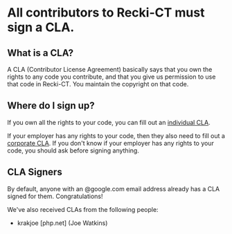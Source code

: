 <!--
 * Copyright 2014 Google Inc. All rights reserved.
 *
 * Licensed under the Apache License, Version 2.0 (the "License");
 * you may not use this file except in compliance with the License.
 * You may obtain a copy of the License at
 *
 *     http://www.apache.org/licenses/LICENSE-2.0
 *
 * Unless required by applicable law or agreed to in writing, software
 * distributed under the License is distributed on an "AS IS" BASIS,
 * WITHOUT WARRANTIES OR CONDITIONS OF ANY KIND, either express or implied.
 * See the License for the specific language governing permissions and
 * limitations under the License.
 *
 * @copyright 2014 Google Inc. All rights reserved
 * @license http://www.apache.org/licenses/LICENSE-2.0.txt Apache-2.0
-->

All contributors to Recki-CT must sign a CLA.
=============================================

## What is a CLA?

A CLA (Contributor License Agreement) basically says that you own the
rights to any code you contribute, and that you give us permission to
use that code in Recki-CT. You maintain the copyright on that
code.

## Where do I sign up?

If you own all the rights to your code, you can fill out an [individual CLA](http://code.google.com/legal/individual-cla-v1.0.html).


If your employer has any rights to your code, then they also need to fill
out a [corporate CLA](http://code.google.com/legal/corporate-cla-v1.0.html). 
If you don't know if your employer has any rights to your code, you should 
ask before signing anything.



## CLA Signers

By default, anyone with an @google.com email address already has a CLA
signed for them. Congratulations!

We've also received CLAs from the following people:

 * krakjoe [php.net] (Joe Watkins)
